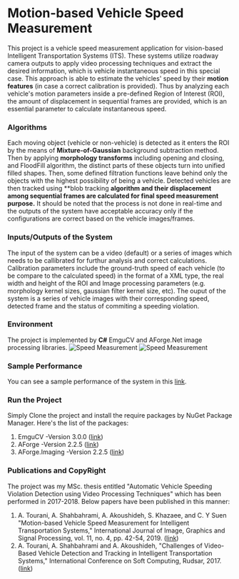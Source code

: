 # Motion-based Vehicle Speed Measurement

This project is a vehicle speed measurement application for vision-based Intelligent Transportation Systems (ITS). These systems utilize roadway camera outputs to apply video processing techniques and extract the desired information, which is vehicle instantaneous speed in this special case. This approach is able to estimate the vehicles' speed by their **motion features** (in case a correct calibration is provided). Thus by analyzing each vehicle's motion parameters inside a pre-defined Region of Interest (ROI), the amount of displacement in sequential frames are provided, which is an essential parameter to calculate instantaneous speed.

### Algorithms
Each moving object (vehicle or non-vehicle) is detected as it enters the ROI by the means of **Mixture-of-Gaussian** background subtraction method. Then by applying **morphology transforms** including opening and closing, and FloodFill algorithm, the distinct parts of these objects turn into unified filled shapes. Then, some defined filtration functions leave behind only the objects with the highest possibility of being a vehicle. Detected vehicles are then tracked using **blob tracking **algorithm and their displacement among sequential frames are calculated for final speed measurement purpose.** It should be noted that the process is not done in real-time and the outputs of the system have acceptable accuracy only if the configurations are correct based on the vehicle images/frames.

### Inputs/Outputs of the System
The input of the system can be a video (default) or a series of images which needs to be callibrated for furthur analysis and correct calculations. Calibration parameters include the ground-truth speed of each vehicle (to be compare to the calculated speed) in the format of a XML type, the real width and height of the ROI and Image processing parameters (e.g. morphology kernel sizes, gaussian filter kernel size, etc). The ouput of the system is a series of vehicle images with their corresponding speed, detected frame and the status of commiting a speeding violation.

### Environment
The project is implemented by **C#** EmguCV and AForge.Net image processing libraries.
![Speed Measurement](http://alitourani.ir/wp-content/uploads/ProjectSpeed1.png "Vehicle Speed Measurement")
![Speed Measurement](http://alitourani.ir/wp-content/uploads/ProjectSpeed2.png "Vehicle Speed Measurement")

### Sample Performance
You can see a sample performance of the system in this [link](https://www.youtube.com/watch?v=Qs-alxle-FU "link").

### Run the Project
Simply Clone the project and install the require packages by NuGet Package Manager. Here's the list of the packages:
1. EmguCV -Version 3.0.0 ([link](https://www.nuget.org/packages/EmguCV/3.0.0 "link"))
2. AForge -Version 2.2.5 ([link](https://www.nuget.org/packages/AForge/ "link"))
3. AForge.Imaging -Version 2.2.5 ([link](https://www.nuget.org/packages/AForge.Imaging/ "link"))

### Publications and CopyRight
The project was my MSc. thesis entitled "Automatic Vehicle Speeding Violation Detection using Video Processing Techniques" which has been performed in 2017-2018. Below papers have been published in this manner:
1. A. Tourani, A. Shahbahrami, A. Akoushideh, S. Khazaee, and C. Y Suen "Motion-based Vehicle Speed Measurement for Intelligent Transportation Systems," International Journal of Image, Graphics and Signal Processing, vol. 11, no. 4, pp. 42-54, 2019. ([link](https://www.researchgate.net/publication/332297032_Motion-based_Vehicle_Speed_Measurement_for_Intelligent_Transportation_Systems "link"))
2. A. Tourani, A. Shahbahrami and A. Akoushideh, "Challenges of Video-Based Vehicle Detection and Tracking in Intelligent Transportation Systems," International Conference on Soft Computing, Rudsar, 2017. ([link](https://www.researchgate.net/publication/321254958_Challenges_of_Video-Based_Vehicle_Detection_and_Tracking_in_Intelligent_Transportation_Systems "link"))
